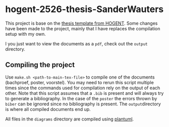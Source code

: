 # hogent-2526-thesis-SanderWauters

This project is base on the [thesis template from HOGENT](https://github.com/HoGentTIN/latex-hogent-bachproef).
Some changes have been made to the project, mainly that I have replaces the compilation setup with my own.

I you just want to view the documents as a `pdf`, check out the `output` directory.

## Compiling the project

Use `make.sh <path-to-main-tex-file>` to compile one of the documents (bachproef, poster, voorstel).
You may need to rerun this script multiple times since the commands used for compilation rely on the output of each other.
Note that this script assumes that a `.bib` is present and will always try to generate a bibliography.
In the case of the `poster` the errors thrown by `biber` can be ignored since no bibliography is present.
The `output`directory is where all compiled documents end up.

All files in the `diagrams` directory are compiled using [plantuml](https://plantuml.com/).
